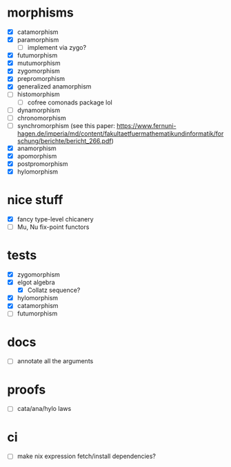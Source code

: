 # morphisms
- [x] catamorphism
- [x] paramorphism
  - [ ] implement via zygo?
- [x] futumorphism
- [x] mutumorphism
- [x] zygomorphism
- [x] prepromorphism
- [x] generalized anamorphism
- [ ] histomorphism
  - [ ] cofree comonads package lol
- [ ] dynamorphism
- [ ] chronomorphism
- [ ] synchromorphism (see this paper:
  https://www.fernuni-hagen.de/imperia/md/content/fakultaetfuermathematikundinformatik/forschung/berichte/bericht_266.pdf)
- [x] anamorphism
- [x] apomorphism
- [x] postpromorphism
- [x] hylomorphism
# nice stuff
- [x] fancy type-level chicanery
- [ ] Mu, Nu fix-point functors
# tests
- [x] zygomorphism
- [x] elgot algebra
  - [x] Collatz sequence?
- [x] hylomorphism
- [x] catamorphism
- [ ] futumorphism
# docs
- [ ] annotate all the arguments
# proofs
- [ ] cata/ana/hylo laws
# ci
- [ ] make nix expression fetch/install dependencies?
